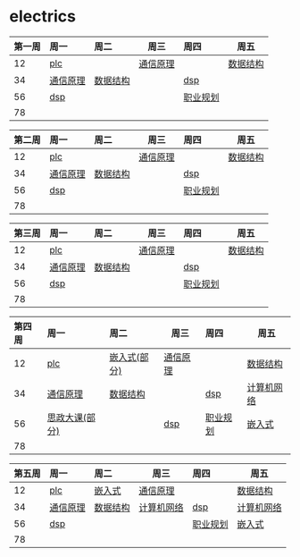 # electrics

| 第一周 | 周一                                                         | 周二                                                         | 周三                                                         | 周四                                                         | 周五                                                         |
| :----- | :----------------------------------------------------------- | :----------------------------------------------------------- | ------------------------------------------------------------ | :----------------------------------------------------------- | ------------------------------------------------------------ |
| 12     | [plc](https://dabcoooacnz-my.sharepoint.com/:v:/g/personal/heangubi_mua233_top/EcawkNyxNLlJjTVSMXCR6VQBqowo8BbnzEmLarM3nZ33pw?e=6SQXgt) |                                                              | [通信原理](https://dabcoooacnz-my.sharepoint.com/:v:/g/personal/heangubi_mua233_top/EYdHi0sS-ppFo3PAxPt-mZwBY_Jt7lkid9BA_rVe1ToQOA?e=lpsrMi) |                                                              | [数据结构](https://dabcoooacnz-my.sharepoint.com/:v:/g/personal/heangubi_mua233_top/EQujIlfZZ-hOi0FafNtyAa4B9-QHa4ICn02cq72RE2QgUg?e=odrDup) |
| 34     | [通信原理](https://dabcoooacnz-my.sharepoint.com/:v:/g/personal/heangubi_mua233_top/EabwZfYR7SNJty9sZC7sAX4BBS6wJCvS0vHX6rp7TkoaMQ?e=3fUDaK) | [数据结构](https://dabcoooacnz-my.sharepoint.com/:v:/g/personal/heangubi_mua233_top/EcEsAoh0yLBJhmVSH7AXNzkBgzyydAcIm5wXpcNwZ3Cl5Q?e=F2zDjt) |                                                              | [dsp](https://dabcoooacnz-my.sharepoint.com/:v:/g/personal/heangubi_mua233_top/EXNGWQxGRkNEisP0mvUOZa4BNKqhh935FHSGIObOP45cYw?e=e3DOfW) |                                                              |
| 56     | [dsp](https://dabcoooacnz-my.sharepoint.com/:v:/g/personal/heangubi_mua233_top/Ech30teCnyNNib3bf9qLVUgB-2Ryf8CHt9S2qxqRQdGbZQ?e=mbYPdJ) |                                                              |                                                              | [职业规划](https://dabcoooacnz-my.sharepoint.com/:v:/g/personal/heangubi_mua233_top/ESl9eH6-1xxMui5aoB8orGABUGC5TWF44L5Wgyux7kmUSg?e=IdETin) |                                                              |
| 78     |                                                              |                                                              |                                                              |                                                              |                                                              |


| 第二周 | 周一                                                         | 周二                                                         | 周三                                                         | 周四                                                         | 周五                                                         |
| :----- | :----------------------------------------------------------- | :----------------------------------------------------------- | ------------------------------------------------------------ | :----------------------------------------------------------- | ------------------------------------------------------------ |
| 12     | [plc](https://dabcoooacnz-my.sharepoint.com/:v:/g/personal/heangubi_mua233_top/EYMhsl_x8hlLspkOZPa1_6sBO5Bjj1W40sPmG--KS15jyQ?e=0jjs9g) |                                                              | [通信原理](https://dabcoooacnz-my.sharepoint.com/:v:/g/personal/heangubi_mua233_top/EYAUD3ckPt5Gozpb_xuVi1MBDs1tTAS_QVzyW0O8pF3W0Q?e=4uWnMi) |                                                              | [数据结构](https://dabcoooacnz-my.sharepoint.com/:v:/g/personal/heangubi_mua233_top/EZgUwTnw_xpKvURW4X4mmzYBCcI2faU1lKL-oO6e6C-uaQ?e=LPeT2e) |
| 34     | [通信原理](https://dabcoooacnz-my.sharepoint.com/:v:/g/personal/heangubi_mua233_top/ESO3t6MZ6m1Nvw1Dwuvk8rcBWTumW0v_aqx7Go5ENNDtWw?e=CdduDh) | [数据结构](https://dabcoooacnz-my.sharepoint.com/:v:/g/personal/heangubi_mua233_top/EeavLBXpulVMqpu4SudOQ0MBZerPXm6tQud2-j_CbsqpCg?e=If5wQh) |                                                              | [dsp](https://dabcoooacnz-my.sharepoint.com/:v:/g/personal/heangubi_mua233_top/EbYNS9aLY01AoqfNj08DnBMB2s8ynrS2W82jRn2JOJ7iMA?e=C0rbLr) |                                                              |
| 56     | [dsp](https://dabcoooacnz-my.sharepoint.com/:v:/g/personal/heangubi_mua233_top/EV3zPhyzxwJPqkGPyts3o4kBBRP6mOIy8ukz2RTaIveY_A?e=4DJqKm) |                                                              |                                                              | [职业规划](https://dabcoooacnz-my.sharepoint.com/:v:/g/personal/heangubi_mua233_top/EQJK11kQQW9PjkmQukuLxJUBJ02_j7GIqPPTRXrYzITHGQ?e=swErJh) |                                                              |
| 78     |                                                              |                                                              |                                                              |                                                              |                                                              |

| 第三周 | 周一                                                         | 周二                                                         | 周三                                                         | 周四                                                         | 周五                                                         |
| :----- | :----------------------------------------------------------- | :----------------------------------------------------------- | ------------------------------------------------------------ | :----------------------------------------------------------- | ------------------------------------------------------------ |
| 12     | [plc](https://dabcoooacnz-my.sharepoint.com/:v:/g/personal/heangubi_mua233_top/EVxWhSpsQpRIqdfuRixD-lMBhfFmGnRUwi-uNODI-a5Okg?e=2P338F) |                                                              | [通信原理](https://dabcoooacnz-my.sharepoint.com/:v:/g/personal/heangubi_mua233_top/EUKpGXTqrcBHg_yZdLapB8EBsD-g87y4Clt_FVRGOq_5tQ?e=dqajvI) |                                                              | [数据结构](https://dabcoooacnz-my.sharepoint.com/:v:/g/personal/heangubi_mua233_top/EUEtx0btGSZKmYE_P9TZjRkBoPu_V2z4DJ3mwJeEmy35Lg?e=UEucrb) |
| 34     | [通信原理](https://dabcoooacnz-my.sharepoint.com/:v:/g/personal/heangubi_mua233_top/EeHUMRTqepFMvm5G2KT0M_IB_mhDngVn6w77PmzO-7jBEQ?e=PeQIFw) | [数据结构](https://dabcoooacnz-my.sharepoint.com/:v:/g/personal/heangubi_mua233_top/EUMkd0q8QltJoMpJLCTtPncBw0_1qTme2bKMCOODxGJfBg?e=rFAO2E) |                                                              | [dsp](https://dabcoooacnz-my.sharepoint.com/:v:/g/personal/heangubi_mua233_top/ETfNxhv_ILdMmam3_wXuZF4BILPHYl72pGpyknZtGovmJg?e=bwHItm) |                                                              |
| 56     | [dsp](https://dabcoooacnz-my.sharepoint.com/:v:/g/personal/heangubi_mua233_top/EZrG78hzqhtHqXdYJRDQO0cBuZcV6quHK8CqwRnZVQ9gig?e=ehydU4) |                                                              |                                                              | [职业规划]()                                                 |                                                              |
| 78     |                                                              |                                                              |                                                              |                                                              |                                                              |

| 第四周 | 周一                                                         | 周二                                                         | 周三         | 周四         | 周五           |
| :----- | :----------------------------------------------------------- | :----------------------------------------------------------- | ------------ | :----------- | -------------- |
| 12     | [plc](https://dabcoooacnz-my.sharepoint.com/:v:/g/personal/heangubi_mua233_top/EVagTpt4VqdOmHCHdxAmxPIBx7ntaMyHzlwrFHw8T9xBPg?e=BwKZkj) | [嵌入式(部分)](https://dabcoooacnz-my.sharepoint.com/:v:/g/personal/heangubi_mua233_top/EdcoyYraH9pMsFf-UMaBSbgBVFBsLsKM_pExvQfsPucBcg?e=ha51wC) | [通信原理]() |              | [数据结构]()   |
| 34     | [通信原理](https://dabcoooacnz-my.sharepoint.com/:v:/g/personal/heangubi_mua233_top/EcDTMJdrQpROkJUdKIzX8GwB7m2CWTwevcQ49W39vDiDwA?e=WJBQYK) | [数据结构](https://dabcoooacnz-my.sharepoint.com/:v:/g/personal/heangubi_mua233_top/EegazzVvGOpCvgSjZYfwYpQBwEbxyILOd_T1acUrQB24ZA?e=hk87qR) |              | [dsp]()      | [计算机网络]() |
| 56     | [思政大课(部分)]()                                           |                                                              | [dsp]()      | [职业规划]() | [嵌入式]()     |
| 78     |                                                              |                                                              |              |              |                |

| 第五周 | 周一                                                         | 周二         | 周三           | 周四         | 周五           |
| :----- | :----------------------------------------------------------- | :----------- | -------------- | :----------- | -------------- |
| 12     | [plc](https://dabcoooacnz-my.sharepoint.com/:v:/g/personal/heangubi_mua233_top/EVagTpt4VqdOmHCHdxAmxPIBx7ntaMyHzlwrFHw8T9xBPg?e=BwKZkj) | [嵌入式]()   | [通信原理]()   |              | [数据结构]()   |
| 34     | [通信原理](https://dabcoooacnz-my.sharepoint.com/:v:/g/personal/heangubi_mua233_top/EcDTMJdrQpROkJUdKIzX8GwB7m2CWTwevcQ49W39vDiDwA?e=WJBQYK) | [数据结构]() | [计算机网络]() | [dsp]()      | [计算机网络]() |
| 56     | [dsp]()                                                      |              |                | [职业规划]() | [嵌入式]()     |
| 78     |                                                              |              |                |              |                |